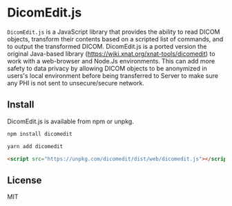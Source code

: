 # DicomEdit.js

`DicomEdit.js` is a JavaScript library that provides the ability to read DICOM objects, transform their contents based on a scripted list of commands, and to output the transformed DICOM.
DicomEdit.js is a ported version the original Java-based library (https://wiki.xnat.org/xnat-tools/dicomedit) to work with a web-browser and Node.Js environments. This can add more safety to data privacy by allowing DICOM objects to be anonymized in users's local environment before being transferred to Server to make sure any PHI is not sent to unsecure/secure network.


## Install
DicomEdit.js is available from npm or unpkg.
```javascript
npm install dicomedit
```
```javascript
yarn add dicomedit
```
```html
<script src="https://unpkg.com/dicomedit/dist/web/dicomedit.js"></script>
```

## License

MIT